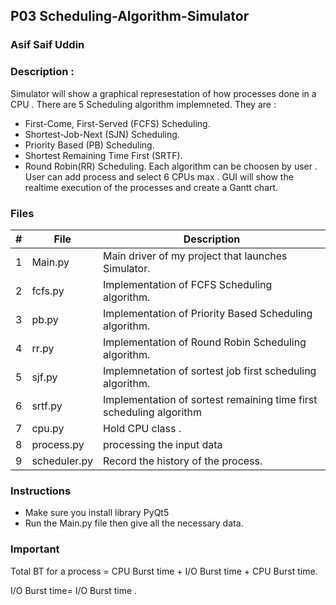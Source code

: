 ## P03 Scheduling-Algorithm-Simulator
### Asif Saif Uddin
### Description :
Simulator will show a graphical represestation of how processes done in a CPU . There are 5 Scheduling algorithm implemneted. They are :
- First-Come, First-Served (FCFS) Scheduling.
- Shortest-Job-Next (SJN) Scheduling.
- Priority Based (PB) Scheduling.
- Shortest Remaining Time First (SRTF).
- Round Robin(RR) Scheduling.
Each algorithm can be choosen by user . User can add process and select 6 CPUs max . GUI will show the realtime execution of the processes and create a 
Gantt chart. 
### Files
|   #   | File            | Description                                                         |
| :---: | --------------- | --------------------------------------------------------------------|
|   1   | Main.py         | Main driver of my project that launches Simulator.                  |
|   2   | fcfs.py         | Implementation of  FCFS Scheduling algorithm.                       |
|   3   | pb.py           | Implementation of Priority Based Scheduling algorithm.              |
|   4   | rr.py           | Implementation of Round Robin Scheduling algorithm.                 | 
|   5   | sjf.py          | Implemnetation of sortest job first scheduling algorithm.           |
|   6   | srtf.py         | Implementation of sortest remaining time first scheduling  algorithm|
|   7   | cpu.py          | Hold CPU class .                                                    |
|   8   | process.py      | processing the input data                                           |
|   9   | scheduler.py    | Record the history of the process.                                  |

### Instructions

- Make sure you install library PyQt5
- Run the Main.py file then give all the necessary data.

### Important
Total BT for a process = CPU Burst time + I/O Burst time + CPU Burst time.

I/O Burst time= I/O Burst time .



